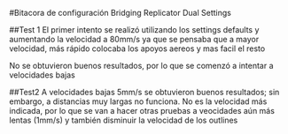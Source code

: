 #Bitacora de configuración
Bridging Replicator Dual Settings

##Test 1
El primer intento se realizó utilizando los settings defaults y aumentando la velocidad a 80mm/s ya que se pensaba que a mayor velocidad, más rápido colocaba los apoyos aereos y mas facil el resto

No se obtuvieron buenos resultados, por lo que se comenzó a intentar a velocidades bajas

##Test2
A velocidades bajas 5mm/s se obtuvieron buenos resultados; sin embargo, a distancias muy largas no funciona. No es la velocidad más indicada, por lo que se van a hacer otras pruebas a veocidades aún más lentas (1mm/s) y también disminuir la velocidad de los outlines